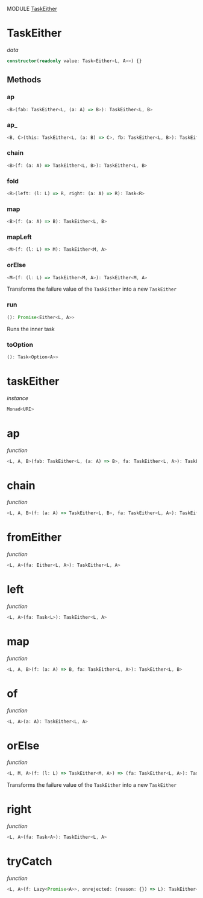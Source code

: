 MODULE [TaskEither](https://github.com/gcanti/fp-ts/blob/master/src/TaskEither.ts)
# TaskEither
*data*
```ts
constructor(readonly value: Task<Either<L, A>>) {}
```
## Methods

### ap
```ts
<B>(fab: TaskEither<L, (a: A) => B>): TaskEither<L, B> 
```
### ap_
```ts
<B, C>(this: TaskEither<L, (a: B) => C>, fb: TaskEither<L, B>): TaskEither<L, C> 
```
### chain
```ts
<B>(f: (a: A) => TaskEither<L, B>): TaskEither<L, B> 
```
### fold
```ts
<R>(left: (l: L) => R, right: (a: A) => R): Task<R> 
```
### map
```ts
<B>(f: (a: A) => B): TaskEither<L, B> 
```
### mapLeft
```ts
<M>(f: (l: L) => M): TaskEither<M, A> 
```
### orElse
```ts
<M>(f: (l: L) => TaskEither<M, A>): TaskEither<M, A> 
```
Transforms the failure value of the `TaskEither` into a new `TaskEither`
### run
```ts
(): Promise<Either<L, A>> 
```
Runs the inner task
### toOption
```ts
(): Task<Option<A>> 
```
# taskEither
*instance*
```ts
Monad<URI>
```
# ap
*function*
```ts
<L, A, B>(fab: TaskEither<L, (a: A) => B>, fa: TaskEither<L, A>): TaskEither<L, B>
```

# chain
*function*
```ts
<L, A, B>(f: (a: A) => TaskEither<L, B>, fa: TaskEither<L, A>): TaskEither<L, B>
```

# fromEither
*function*
```ts
<L, A>(fa: Either<L, A>): TaskEither<L, A>
```

# left
*function*
```ts
<L, A>(fa: Task<L>): TaskEither<L, A>
```

# map
*function*
```ts
<L, A, B>(f: (a: A) => B, fa: TaskEither<L, A>): TaskEither<L, B>
```

# of
*function*
```ts
<L, A>(a: A): TaskEither<L, A>
```

# orElse
*function*
```ts
<L, M, A>(f: (l: L) => TaskEither<M, A>) => (fa: TaskEither<L, A>): TaskEither<M, A>
```
Transforms the failure value of the `TaskEither` into a new `TaskEither`

# right
*function*
```ts
<L, A>(fa: Task<A>): TaskEither<L, A>
```

# tryCatch
*function*
```ts
<L, A>(f: Lazy<Promise<A>>, onrejected: (reason: {}) => L): TaskEither<L, A>
```